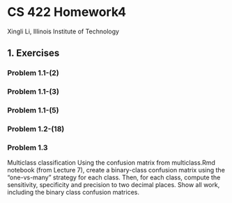 # CS 422 Homework4

Xingli Li, Illinois Institute of Technology

## 1. Exercises

### Problem 1.1-(2)


### Problem 1.1-(3)


### Problem 1.1-(5)


### Problem 1.2-(18)



### Problem 1.3
Multiclass classification
Using the confusion matrix from multiclass.Rmd notebook (from Lecture 7), create a binary-class confusion
matrix using the “one-vs-many” strategy for each class. Then, for each class, compute the sensitivity, specificity
and precision to two decimal places. Show all work, including the binary class confusion matrices.
